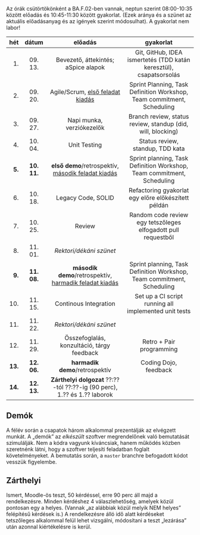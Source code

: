 Az órák csütörtökönként a BA.F.02-ben vannak, neptun szerint 08:00-10:35 között előadás és 10:45-11:30 között gyakorlat. (Ezek aránya és a szünet az aktuális előadásanyag és az igények szerint módosulhat). A gyakorlat nem labor! 	

|hét    |dátum        |előadás|gyakorlat|
|------:|:-----------:|:-----:|:-------:|
| 1.|09. 13.|Bevezető, áttekintés; aSpice alapok|Git, GitHub, IDEA ismertetés (TDD katán keresztül), csapatsorsolás
| 2.|09. 20.|Agile/Scrum, [első feladat kiadás](https://github.com/SzFMV2018-Osz/documentation/Feladatok-1)|Sprint Planning, Task Definition Workshop, Team commitment, Scheduling
| 3.|09. 27.|Napi munka, verziókezelők|Branch review, status review, standup (did, will, blocking)
| 4.|10. 04.|Unit Testing|Status review, standup, TDD kata
| **5.**|**10. 11.**|**első demo**/retrospektív, [második feladat kiadás](https://github.com/SzFMV2018-Osz/documentation/Feladatok-2)|Sprint planning, Task Definition Workshop, Team commitment, Scheduling
| 6.|10. 18.|Legacy Code, SOLID|Refactoring gyakorlat egy előre előkészített példán
| 7.|10. 25.|Review|Random code review egy tetszőleges elfogadott pull requestből
| 8.|11. 01.|_Rektori/dékáni szünet_
| **9.**|**11. 08.**|**második demo**/retrospektív, [harmadik feladat kiadás](https://github.com/SzFMV2018-Osz/documentation/Feladatok-3)|Sprint planning, Task Definition Workshop, Team commitment, Scheduling
|10.|11. 15.|Continous Integration|Set up a CI script running all implemented unit tests
|11.|11. 22.|_Rektori/dékáni szünet_
|12.|11. 29.|Összefoglalás, konzultáció, tárgy feedback|Retro + Pair programming
|**13.**|**12. 06.**|**harmadik demo**/retrospektív|Coding Dojo, feedback
|**14.**|**12. 13.**|**Zárthelyi dolgozat** ??:??-tól ??:??-ig (90 perc), 1.?? és 1.?? laborok

## Demók

A félév során a csapatok három alkalommal prezentálják az elvégzett munkát. A „demók” az _elkészült_ szoftver megrendelőnek való bemutatását szimulálják. Nem a kódra vagyunk kíváncsiak, hanem működés közben szeretnénk látni, hogy a szoftver teljesíti feladatban foglalt követelményeket.
A bemutatás során, a `master` branchre befogadott kódot vesszük figyelembe.

## Zárthelyi

Ismert, Moodle-ös teszt, 50 kérdéssel, erre 90 perc áll majd a rendelkezésre. Minden kérdéshez 4 válaszlehetőség, amelyek közül pontosan egy a helyes. (Vannak „az alábbiak közül melyik NEM helyes” felépítésű kérdések is.) A rendelkezésre álló idő alatt kérdéseket tetszőleges alkalommal felül lehet vizsgálni, módosítani a teszt „lezárása” után azonnal kiértékelésre is kerül.